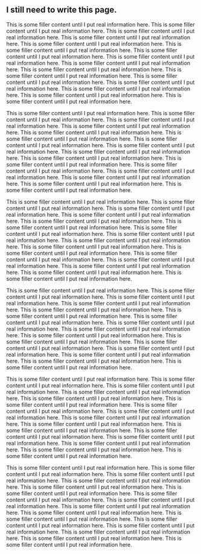 I still need to write this page.
--------------------------------

This is some filler content until I put real information here.  This is some filler content until I put real information here.  This is some filler content until I put real information here.  This is some filler content until I put real information here.  This is some filler content until I put real information here.  This is some filler content until I put real information here.  This is some filler content until I put real information here.  This is some filler content until I put real information here.  This is some filler content until I put real information here.  This is some filler content until I put real information here.  This is some filler content until I put real information here.  This is some filler content until I put real information here.  This is some filler content until I put real information here.  This is some filler content until I put real information here.  This is some filler content until I put real information here.  This is some filler content until I put real information here.

This is some filler content until I put real information here.  This is some filler content until I put real information here.  This is some filler content until I put real information here.  This is some filler content until I put real information here.  This is some filler content until I put real information here.  This is some filler content until I put real information here.  This is some filler content until I put real information here.  This is some filler content until I put real information here.  This is some filler content until I put real information here.  This is some filler content until I put real information here.  This is some filler content until I put real information here.  This is some filler content until I put real information here.  This is some filler content until I put real information here.  This is some filler content until I put real information here.  This is some filler content until I put real information here.  This is some filler content until I put real information here.

This is some filler content until I put real information here.  This is some filler content until I put real information here.  This is some filler content until I put real information here.  This is some filler content until I put real information here.  This is some filler content until I put real information here.  This is some filler content until I put real information here.  This is some filler content until I put real information here.  This is some filler content until I put real information here.  This is some filler content until I put real information here.  This is some filler content until I put real information here.  This is some filler content until I put real information here.  This is some filler content until I put real information here.  This is some filler content until I put real information here.  This is some filler content until I put real information here.  This is some filler content until I put real information here.  This is some filler content until I put real information here.

This is some filler content until I put real information here.  This is some filler content until I put real information here.  This is some filler content until I put real information here.  This is some filler content until I put real information here.  This is some filler content until I put real information here.  This is some filler content until I put real information here.  This is some filler content until I put real information here.  This is some filler content until I put real information here.  This is some filler content until I put real information here.  This is some filler content until I put real information here.  This is some filler content until I put real information here.  This is some filler content until I put real information here.  This is some filler content until I put real information here.  This is some filler content until I put real information here.  This is some filler content until I put real information here.  This is some filler content until I put real information here.

This is some filler content until I put real information here.  This is some filler content until I put real information here.  This is some filler content until I put real information here.  This is some filler content until I put real information here.  This is some filler content until I put real information here.  This is some filler content until I put real information here.  This is some filler content until I put real information here.  This is some filler content until I put real information here.  This is some filler content until I put real information here.  This is some filler content until I put real information here.  This is some filler content until I put real information here.  This is some filler content until I put real information here.  This is some filler content until I put real information here.  This is some filler content until I put real information here.  This is some filler content until I put real information here.  This is some filler content until I put real information here.

This is some filler content until I put real information here.  This is some filler content until I put real information here.  This is some filler content until I put real information here.  This is some filler content until I put real information here.  This is some filler content until I put real information here.  This is some filler content until I put real information here.  This is some filler content until I put real information here.  This is some filler content until I put real information here.  This is some filler content until I put real information here.  This is some filler content until I put real information here.  This is some filler content until I put real information here.  This is some filler content until I put real information here.  This is some filler content until I put real information here.  This is some filler content until I put real information here.  This is some filler content until I put real information here.  This is some filler content until I put real information here.





